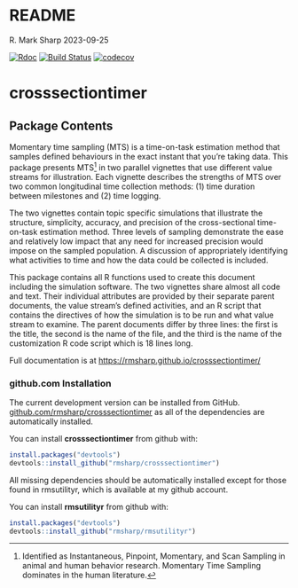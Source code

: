 README
================
R. Mark Sharp
2023-09-25

[![Rdoc](http://www.rdocumentation.org/badges/version/roxygen2)](http://www.rdocumentation.org/packages/roxygen2)
[![Build
Status](https://travis-ci.org/rmsharp/rmsutilityr.svg?branch=master)](https://travis-ci.org/rmsharp/crosssectiontimer)
[![codecov](https://codecov.io/gh/rmsharp/rmsutilityr/branch/master/graph/badge.svg)](https://codecov.io/gh/rmsharp/crosssectiontimer)

# crosssectiontimer

## Package Contents

Momentary time sampling (MTS) is a time-on-task estimation method that
samples defined behaviours in the exact instant that you’re taking data.
This package presents MTS[^1] in two parallel vignettes that use
different value streams for illustration. Each vignette describes the
strengths of MTS over two common longitudinal time collection methods:
(1) time duration between milestones and (2) time logging.

The two vignettes contain topic specific simulations that illustrate the
structure, simplicity, accuracy, and precision of the cross-sectional
time-on-task estimation method. Three levels of sampling demonstrate the
ease and relatively low impact that any need for increased precision
would impose on the sampled population. A discussion of appropriately
identifying what activities to time and how the data could be collected
is included.

This package contains all R functions used to create this document
including the simulation software. The two vignettes share almost all
code and text. Their individual attributes are provided by their
separate parent documents, the value stream’s defined activities, and an
R script that contains the directives of how the simulation is to be run
and what value stream to examine. The parent documents differ by three
lines: the first is the title, the second is the name of the file, and
the third is the name of the customization R code script which is 18
lines long.

Full documentation is at <https://rmsharp.github.io/crosssectiontimer/>

### github.com Installation

The current development version can be installed from GitHub.
[github.com/rmsharp/crosssectiontimer](https://github.com/rmsharp/crosssectiontimer)
as all of the dependencies are automatically installed.

You can install **crosssectiontimer** from github with:

``` r
install.packages("devtools")
devtools::install_github("rmsharp/crosssectiontimer")
```

All missing dependencies should be automatically installed except for
those found in rmsutilityr, which is available at my github account.

You can install **rmsutilityr** from github with:

``` r
install.packages("devtools")
devtools::install_github("rmsharp/rmsutilityr")
```

[^1]: Identified as Instantaneous, Pinpoint, Momentary, and Scan
    Sampling in animal and human behavior research. Momentary Time
    Sampling dominates in the human literature.
